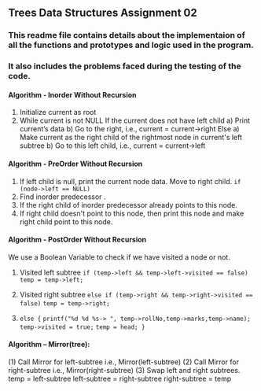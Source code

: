 ## Trees Data Structures Assignment 02

### This readme file contains details about the implementaion of all the functions and prototypes and logic used in the program.
### It also includes the problems faced during the testing of the code.

#### Algorithm - Inorder Without Recursion
1. Initialize current as root 
2. While current is not NULL
   If the current does not have left child
      a) Print current’s data
      b) Go to the right, i.e., current = current->right
   Else
      a) Make current as the right child of the rightmost 
         node in current's left subtree
      b) Go to this left child, i.e., current = current->left

#### Algorithm - PreOrder Without Recursion
1. If left child is null, print the current node data. Move to right child.
```if (node->left == NULL) ```
2. Find inorder predecessor .
3. If the right child of inorder predecessor already points to this node.
4. If right child doesn't point to this node, then print this node and make right child point to this node.

#### Algorithm - PostOrder Without Recursion
We use a Boolean Variable to check if we have visited a node or not.
1. Visited left subtree 
    ```if (temp->left && temp->left->visited == false)```
        ```temp = temp->left; ```
  
2. Visited right subtree 
    ```else if (temp->right && temp->right->visited == false)``` 
        ```temp = temp->right;```
3. ```else {``` 
        ```printf("%d %d %s-> ", temp->rollNo,temp->marks,temp->name);```
        ```temp->visited = true;``` 
        ```temp = head; }```

#### Algorithm – Mirror(tree):

(1)  Call Mirror for left-subtree    i.e., Mirror(left-subtree)
(2)  Call Mirror for right-subtree  i.e., Mirror(right-subtree)
(3)  Swap left and right subtrees.
          temp = left-subtree
          left-subtree = right-subtree
          right-subtree = temp

